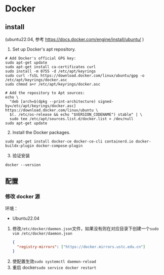 # Docker

## install

(ubuntu22.04, 参考 https://docs.docker.com/engine/install/ubuntu/ )

1. Set up Docker's apt repository.

```shell
# Add Docker's official GPG key:
sudo apt-get update
sudo apt-get install ca-certificates curl
sudo install -m 0755 -d /etc/apt/keyrings
sudo curl -fsSL https://download.docker.com/linux/ubuntu/gpg -o /etc/apt/keyrings/docker.asc
sudo chmod a+r /etc/apt/keyrings/docker.asc

# Add the repository to Apt sources:
echo \
  "deb [arch=$(dpkg --print-architecture) signed-by=/etc/apt/keyrings/docker.asc] https://download.docker.com/linux/ubuntu \
  $(. /etc/os-release && echo "$VERSION_CODENAME") stable" | \
  sudo tee /etc/apt/sources.list.d/docker.list > /dev/null
sudo apt-get update
```

2. Install the Docker packages.

```shell
sudo apt-get install docker-ce docker-ce-cli containerd.io docker-buildx-plugin docker-compose-plugin
```

3. 验证安装

```shell
docker --version
```

## 配置

### 修改 docker 源

环境：

- Ubuntu22.04

1. 修改`/etc/docker/daemon.json`文件，如果没有则在对应目录下创建一个`sudo vim /etc/docker/daemon.json`
   ```json
   {
     "registry-mirrors": ["https://docker.mirrors.ustc.edu.cn"]
   }
   ```
2. 使配置生效`sudo systemctl daemon-reload`
3. 重启 docker`sudo service docker restart`
